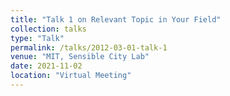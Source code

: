 ```yaml
---
title: "Talk 1 on Relevant Topic in Your Field"
collection: talks
type: "Talk"
permalink: /talks/2012-03-01-talk-1
venue: "MIT, Sensible City Lab"
date: 2021-11-02
location: "Virtual Meeting"
---
```


<!-- This is a description of your talk, which is a markdown files that can be all markdown-ified like any other post. Yay markdown! -->
